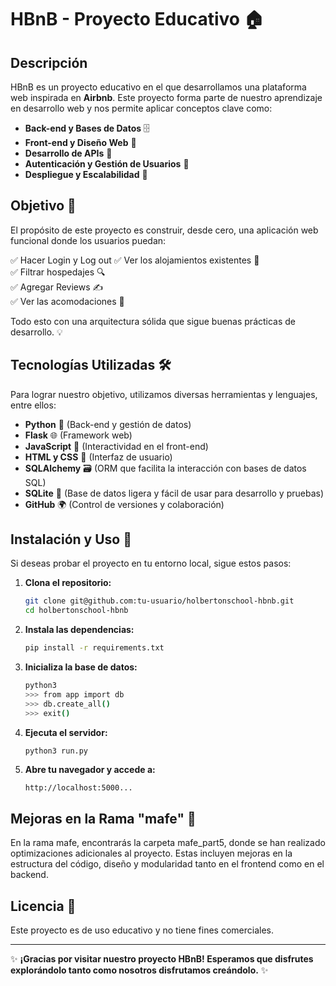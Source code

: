 # HBnB - Proyecto Educativo 🏠

## Descripción

HBnB es un proyecto educativo en el que desarrollamos una plataforma web inspirada en **Airbnb**. Este proyecto forma parte de nuestro aprendizaje en desarrollo web y nos permite aplicar conceptos clave como:

- **Back-end y Bases de Datos** 🗄️
- **Front-end y Diseño Web** 🎨
- **Desarrollo de APIs** 🔗
- **Autenticación y Gestión de Usuarios** 🔐
- **Despliegue y Escalabilidad** 🚀

## Objetivo 📌
El propósito de este proyecto es construir, desde cero, una aplicación web funcional donde los usuarios puedan:

✅ Hacer Login y Log out
✅ Ver los alojamientos existentes 🏡  
✅ Filtrar hospedajes 🔍  
✅ Agregar Reviews ✍️  
✅ Ver las acomodaciones 🏨  

Todo esto con una arquitectura sólida que sigue buenas prácticas de desarrollo. 💡

## Tecnologías Utilizadas 🛠️
Para lograr nuestro objetivo, utilizamos diversas herramientas y lenguajes, entre ellos:

- **Python** 🐍 (Back-end y gestión de datos)
- **Flask** 🌐 (Framework web)
- **JavaScript** 📜 (Interactividad en el front-end)
- **HTML y CSS** 🎨 (Interfaz de usuario)
- **SQLAlchemy** 🗃️ (ORM que facilita la interacción con bases de datos SQL)
- **SQLite** 💾 (Base de datos ligera y fácil de usar para desarrollo y pruebas)
- **GitHub** 🌍 (Control de versiones y colaboración)

## Instalación y Uso 🚀
Si deseas probar el proyecto en tu entorno local, sigue estos pasos:

1. **Clona el repositorio:**
   ```bash
   git clone git@github.com:tu-usuario/holbertonschool-hbnb.git
   cd holbertonschool-hbnb
   ```
2. **Instala las dependencias:**
   ```bash
   pip install -r requirements.txt
   ```
3. **Inicializa la base de datos:**
   ```bash
   python3
   >>> from app import db
   >>> db.create_all()
   >>> exit()
   ```
4. **Ejecuta el servidor:**
   ```bash
   python3 run.py
   ```
5. **Abre tu navegador y accede a:**
   ```
   http://localhost:5000...
   ```

## Mejoras en la Rama "mafe" 💪

En la rama mafe, encontrarás la carpeta mafe_part5, donde se han realizado optimizaciones adicionales al proyecto. Estas incluyen mejoras en la estructura del código, 
diseño y modularidad tanto en el frontend como en el backend.

## Licencia 📜
Este proyecto es de uso educativo y no tiene fines comerciales.

---

✨ **¡Gracias por visitar nuestro proyecto HBnB! Esperamos que disfrutes explorándolo tanto como nosotros disfrutamos creándolo.** ✨

